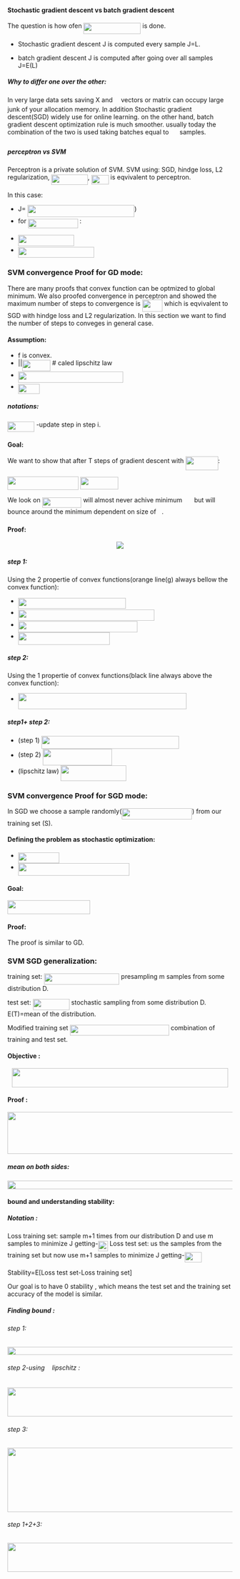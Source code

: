 #### Stochastic gradient descent vs batch gradient descent

The question is how ofen <img src="/tex/387d53b5c707db0c552f64f83202eca2.svg?invert_in_darkmode&sanitize=true" align=middle width=127.91468744999999pt height=24.65753399999998pt/> is done.

- Stochastic gradient descent  J is computed every sample J=L.

- batch gradient descent J is computed after going over all samples J=E(L)

##### Why to differ one over the other:  

In very large data sets saving X and <img src="/tex/32902e719b16dec67b28c9943762cd89.svg?invert_in_darkmode&sanitize=true" align=middle width=10.82192594999999pt height=14.15524440000002pt/> vectors or matrix can occupy large junk of your allocation memory. In addition Stochastic gradient descent(SGD) widely use for online learning. on the other hand, batch gradient descent optimization rule is much smoother. usually today the combination of the two is used taking batches equal to <img src="/tex/f8f25e4580c418a51dc556db0d8d2b93.svg?invert_in_darkmode&sanitize=true" align=middle width=16.34523329999999pt height=21.839370299999988pt/> samples.
 
##### perceptron vs SVM

Perceptron is a private solution of SVM. 
SVM using: SGD, hindge loss, L2 regularization, <img src="/tex/03eacc2fd045b3303fea4e4a58943bcc.svg?invert_in_darkmode&sanitize=true" align=middle width=81.43845929999999pt height=22.831056599999986pt/>, <img src="/tex/687cbffb26975762f46a31184ed6be3d.svg?invert_in_darkmode&sanitize=true" align=middle width=38.88877739999999pt height=21.18721440000001pt/> is eqvivalent to perceptron.

In this case:
- J= <img src="/tex/6da055cd64665ef6d4f58f751dda63b1.svg?invert_in_darkmode&sanitize=true" align=middle width=239.25002640000002pt height=26.76175259999998pt/>)
- for <img src="/tex/cecada05f154a8e1b1a749ba3f7bc016.svg?invert_in_darkmode&sanitize=true" align=middle width=111.36770534999998pt height=21.18721440000001pt/> : 
 * <img src="/tex/d217234ff5b0d59f59aab252421f6363.svg?invert_in_darkmode&sanitize=true" align=middle width=124.8951759pt height=24.657735299999988pt/>
 * <img src="/tex/08385b3c304b93a5119411d63a320d1e.svg?invert_in_darkmode&sanitize=true" align=middle width=170.09681039999998pt height=24.657735299999988pt/>

### SVM convergence Proof for GD mode:

There are many proofs that convex function can be optmized to global minimum. We also proofed convergence in perceptron and showed the maximum number of steps to convergence is <img src="/tex/7c7d3a7854511a059790770fab7c4198.svg?invert_in_darkmode&sanitize=true" align=middle width=45.239853449999984pt height=26.76175259999998pt/> which is eqvivalent to SGD with hindge loss and L2 regularization.
In this section we want to find the number of steps to conveges in general case.

#### Assumption:

- f is convex.
- ||<img src="/tex/251346e82e5a886dc502d813ef819f93.svg?invert_in_darkmode&sanitize=true" align=middle width=63.06504764999998pt height=24.65753399999998pt/>    # caled lipschitz law
- <img src="/tex/b069971bf103a572e24d468693101029.svg?invert_in_darkmode&sanitize=true" align=middle width=235.20055845pt height=24.65753399999998pt/>
- <img src="/tex/7075eeb392adcb405376e19ae28b8eda.svg?invert_in_darkmode&sanitize=true" align=middle width=47.743431449999996pt height=21.18721440000001pt/>
##### notations:

<img src="/tex/2467296285aa56007da10826480803c4.svg?invert_in_darkmode&sanitize=true" align=middle width=60.49556699999999pt height=22.831056599999986pt/> -update step in step i.

#### Goal:

We want to show that after T steps of gradient descent with <img src="/tex/156ddf585ee9cbf653f553060bc5681c.svg?invert_in_darkmode&sanitize=true" align=middle width=72.96881129999998pt height=30.648287999999997pt/>:

<img src="/tex/af898eed760c68efc31a943c0b7a07a8.svg?invert_in_darkmode&sanitize=true" align=middle width=159.37675874999996pt height=30.648287999999997pt/>

<img src="/tex/27f17a2cd67e0c90f1a733600367450d.svg?invert_in_darkmode&sanitize=true" align=middle width=84.24727739999999pt height=27.77565449999998pt/>

We look on <img src="/tex/9b137c49035e9c7eb366cabcde2075e8.svg?invert_in_darkmode&sanitize=true" align=middle width=87.88422884999999pt height=22.831056599999986pt/> will almost never achive minimum <img src="/tex/419cf1413615ba72a339141ffa96a44a.svg?invert_in_darkmode&sanitize=true" align=middle width=19.041115499999986pt height=15.296829900000011pt/> but will bounce around the minimum dependent on size of <img src="/tex/1d0496971a2775f4887d1df25cea4f7e.svg?invert_in_darkmode&sanitize=true" align=middle width=8.751954749999989pt height=14.15524440000002pt/>.

#### Proof:

<p align="center">
	<img src="./Lesson_5/Capture.PNG" align="middle">
</p>

##### step 1:

Using the 2 propertie of convex functions(orange line(g) always bellow the convex function):

- <img src="/tex/13f33a37c9e8ae8d2fa4bf388dadbdc4.svg?invert_in_darkmode&sanitize=true" align=middle width=241.14722444999998pt height=24.65753399999998pt/>
- <img src="/tex/c574cd758052c67ae7c0e003f42c4267.svg?invert_in_darkmode&sanitize=true" align=middle width=304.70881814999996pt height=24.65753399999998pt/>
- <img src="/tex/085d6d898985182d0db5a3428d2f2012.svg?invert_in_darkmode&sanitize=true" align=middle width=267.19169564999993pt height=24.65753399999998pt/>
- <img src="/tex/0301a31089ccf7197ac60f94f3cbe340.svg?invert_in_darkmode&sanitize=true" align=middle width=204.97022204999996pt height=27.77565449999998pt/>
  
 ##### step 2:
 Using the 1 propertie of convex functions(black line always above the convex function):
 
- <img src="/tex/de3f03a0491a97df7c3872bf69e69b5f.svg?invert_in_darkmode&sanitize=true" align=middle width=376.70629095pt height=36.460254599999985pt/>
 
 ##### step1+ step 2:
   
- (step 1) <img src="/tex/3f099c973e8b1fe10d2702eff6f452e1.svg?invert_in_darkmode&sanitize=true" align=middle width=307.66424369999993pt height=29.168957400000025pt/>
- (step 2) <img src="/tex/882b6f81022f6439bf554439d91e5131.svg?invert_in_darkmode&sanitize=true" align=middle width=154.74538364999998pt height=36.460254599999985pt/>  
- (lipschitz law) <img src="/tex/a6e9f477e3f2ff3b87971a7ba98651ac.svg?invert_in_darkmode&sanitize=true" align=middle width=146.42334135pt height=35.18167619999999pt/>


   
### SVM convergence Proof for SGD mode:

In SGD we choose a sample randomly(<img src="/tex/efdc72463ea6b450188e7ffa32fb40d9.svg?invert_in_darkmode&sanitize=true" align=middle width=157.70991224999997pt height=24.65753399999998pt/>) from our training set (S). 

#### Defining the problem as stochastic optimization:

- <img src="/tex/3dc50708fbbd2c3b3e0f5757b153dbe4.svg?invert_in_darkmode&sanitize=true" align=middle width=92.05857539999998pt height=24.65753399999998pt/>
- <img src="/tex/e94be2a050e026e333a20deb8f78152a.svg?invert_in_darkmode&sanitize=true" align=middle width=249.4951404pt height=27.77565449999998pt/>

#### Goal:

<img src="/tex/d027de1b6a42e973851d886afec66718.svg?invert_in_darkmode&sanitize=true" align=middle width=185.24436974999998pt height=30.648287999999997pt/>
 
#### Proof:
The proof is similar to GD.

### SVM SGD generalization:

 training set:  <img src="/tex/fe9a944280dc3d01376f733806503f06.svg?invert_in_darkmode&sanitize=true" align=middle width=168.76348829999998pt height=24.65753399999998pt/> presampling m samples from some distribution D.
 
 test set: <img src="/tex/6717f3028e91eea6a2eb7ad7fa22f857.svg?invert_in_darkmode&sanitize=true" align=middle width=82.29827099999999pt height=24.65753399999998pt/> stochastic sampling from some distribution D. E(T)=mean of the distribution.
 
 Modified training set <img src="/tex/197dbc3d662993e8a57c95b4b6dc6d49.svg?invert_in_darkmode&sanitize=true" align=middle width=221.86669229999995pt height=24.7161288pt/> combination of training and test set. 

#### Objective :
<p align="center"><img src="/tex/6c52b8e33c34aee0c74f40eef3c6d064.svg?invert_in_darkmode&sanitize=true" align=middle width=484.2532018499999pt height=43.11594705pt/></p>

#### Proof :
<p align="center"><img src="/tex/39fce556def3c658b48b4949ea357209.svg?invert_in_darkmode&sanitize=true" align=middle width=555.31062015pt height=94.45104405pt/></p>

##### mean on both sides:

<p align="center"><img src="/tex/5f1fcb10977e243dd96b68dbfda0f590.svg?invert_in_darkmode&sanitize=true" align=middle width=660.0866811pt height=18.312383099999998pt/></p>


#### bound and understanding stability:

##### Notation :
Loss training set: sample m+1 times from our distribution D and use m samples to minimize J getting-<img src="/tex/45b070fe62295df8726e95928aca4a3b.svg?invert_in_darkmode&sanitize=true" align=middle width=21.89698169999999pt height=22.831056599999986pt/>
Loss test set: us the samples from the training set but now use m+1 samples to minimize J getting-<img src="/tex/6dab9fecea3a01cf93f51d6d0b460fe2.svg?invert_in_darkmode&sanitize=true" align=middle width=38.54090129999999pt height=22.831056599999986pt/>

Stability=E[Loss test set-Loss training set] 

Our goal is to have 0 stability , which means the test set and the training set accuracy of the model is similar.

##### Finding bound :

###### step 1:
<p align="center"><img src="/tex/b50e445c6807836dd58ba5ed68982364.svg?invert_in_darkmode&sanitize=true" align=middle width=524.40460545pt height=18.31054665pt/></p>

###### step 2-using <img src="/tex/6dec54c48a0438a5fcde6053bdb9d712.svg?invert_in_darkmode&sanitize=true" align=middle width=8.49888434999999pt height=14.15524440000002pt/> lipschitz :

<p align="center"><img src="/tex/8e0c364ab94cd79e48d5f2135e0382c1.svg?invert_in_darkmode&sanitize=true" align=middle width=561.2699268pt height=65.20022025pt/></p>

###### step 3:

<p align="center"><img src="/tex/0282b2739e9558ffe954f5cb6b6f5b69.svg?invert_in_darkmode&sanitize=true" align=middle width=835.80987105pt height=144.02271015pt/></p>

###### step 1+2+3:

<p align="center"><img src="/tex/31c3260f1eb0d1910a71a00067a18c90.svg?invert_in_darkmode&sanitize=true" align=middle width=561.2699268pt height=65.00407815pt/></p>

